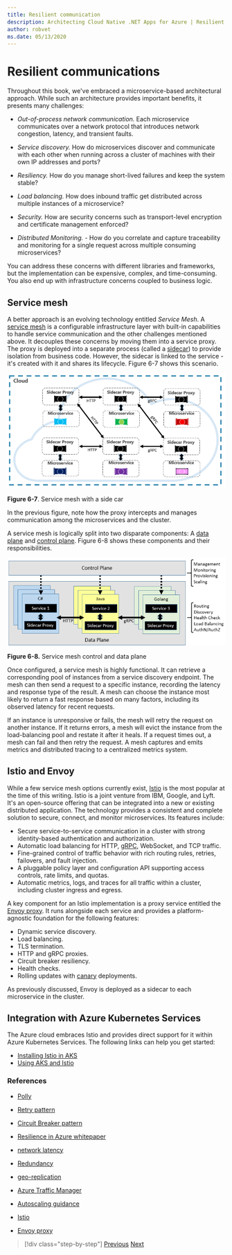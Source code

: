 ```yaml
---
title: Resilient communication
description: Architecting Cloud Native .NET Apps for Azure | Resilient Communication
author: robvet
ms.date: 05/13/2020
---
```


# Resilient communications

Throughout this book, we've embraced a microservice-based architectural approach. While such an architecture provides important benefits, it presents many challenges:

- *Out-of-process network communication.* Each microservice communicates over a network protocol that introduces network congestion, latency, and transient faults.

- *Service discovery.* How do microservices discover and communicate with each other when running across a cluster of machines with their own IP addresses and ports?

- *Resiliency.* How do you manage short-lived failures and keep the system stable?

- *Load balancing.* How does inbound traffic get distributed across multiple instances of a microservice?

- *Security.* How are security concerns such as transport-level encryption and certificate management enforced?

- *Distributed Monitoring.* - How do you correlate and capture traceability and monitoring for a single request across multiple consuming microservices?

You can address these concerns with different libraries and frameworks, but the implementation can be expensive, complex, and time-consuming. You also end up with infrastructure concerns coupled to business logic.

## Service mesh

A better approach is an evolving technology entitled *Service Mesh*. A [service mesh](https://www.nginx.com/blog/what-is-a-service-mesh/) is a configurable infrastructure layer with built-in capabilities to handle service communication and the other challenges mentioned above. It decouples these concerns by moving them into a service proxy. The proxy is deployed into a separate process (called a [sidecar](https://docs.microsoft.com/azure/architecture/patterns/sidecar)) to provide isolation from business code. However, the sidecar is linked to the service - it's created with it and shares its lifecycle. Figure 6-7 shows this scenario.

![Service mesh with a side car](./media/service-mesh-with-side-car.png)

**Figure 6-7**. Service mesh with a side car

In the previous figure, note how the proxy intercepts and manages communication among the microservices and the cluster.

A service mesh is logically split into two disparate components: A [data plane](https://blog.envoyproxy.io/service-mesh-data-plane-vs-control-plane-2774e720f7fc) and [control plane](https://blog.envoyproxy.io/service-mesh-data-plane-vs-control-plane-2774e720f7fc). Figure 6-8 shows these components and their responsibilities.

![Service mesh control and data plane](./media/istio-control-and-data-plane.png)

**Figure 6-8.** Service mesh control and data plane

Once configured, a service mesh is highly functional. It can retrieve a corresponding pool of instances from a service discovery endpoint. The mesh can then send a request to a specific instance, recording the latency and response type of the result. A mesh can choose the instance most likely to return a fast response based on many factors, including its observed latency for recent requests.

If an instance is unresponsive or fails, the mesh will retry the request on another instance. If it returns errors, a mesh will evict the instance from the load-balancing pool and restate it after it heals. If a request times out, a mesh can fail and then retry the request. A mesh captures and emits metrics and distributed tracing to a centralized metrics system.

## Istio and Envoy

While a few service mesh options currently exist, [Istio](https://istio.io/docs/concepts/what-is-istio/) is the most popular at the time of this writing. Istio is a joint venture from IBM, Google, and Lyft. It's an open-source offering that can be integrated into a new or existing distributed application. The technology provides a consistent and complete solution to secure, connect, and monitor microservices. Its features include:

- Secure service-to-service communication in a cluster with strong identity-based authentication and authorization.
- Automatic load balancing for HTTP, [gRPC](https://grpc.io/), WebSocket, and TCP traffic.
- Fine-grained control of traffic behavior with rich routing rules, retries, failovers, and fault injection.
- A pluggable policy layer and configuration API supporting access controls, rate limits, and quotas.
- Automatic metrics, logs, and traces for all traffic within a cluster, including cluster ingress and egress.

A key component for an Istio implementation is a proxy service entitled the [Envoy proxy](https://www.envoyproxy.io/docs/envoy/latest/intro/what_is_envoy). It runs alongside each service and provides a platform-agnostic foundation for the following features:

- Dynamic service discovery.
- Load balancing.
- TLS termination.
- HTTP and gRPC proxies.
- Circuit breaker resiliency.
- Health checks.
- Rolling updates with [canary](https://martinfowler.com/bliki/CanaryRelease.html) deployments.

As previously discussed, Envoy is deployed as a sidecar to each microservice in the cluster.

## Integration with Azure Kubernetes Services

The Azure cloud embraces Istio and provides direct support for it within Azure Kubernetes Services. The following links can help you get started:

- [Installing Istio in AKS](https://docs.microsoft.com/azure/aks/istio-install)
- [Using AKS and Istio](https://docs.microsoft.com/azure/aks/istio-scenario-routing)

### References

- [Polly](http://www.thepollyproject.org/)

- [Retry pattern](https://docs.microsoft.com/azure/architecture/patterns/retry)

- [Circuit Breaker pattern](https://docs.microsoft.com/azure/architecture/patterns/circuit-breaker)

- [Resilience in Azure whitepaper](https://azure.microsoft.com/mediahandler/files/resourcefiles/resilience-in-azure-whitepaper/Resilience%20in%20Azure.pdf)

- [network latency](https://www.techopedia.com/definition/8553/network-latency)

- [Redundancy](https://docs.microsoft.com/azure/architecture/guide/design-principles/redundancy)

- [geo-replication](https://docs.microsoft.com/azure/sql-database/sql-database-active-geo-replication)

- [Azure Traffic Manager](https://docs.microsoft.com/azure/traffic-manager/traffic-manager-overview)

- [Autoscaling guidance](https://docs.microsoft.com/azure/architecture/best-practices/auto-scaling)

- [Istio](https://istio.io/docs/concepts/what-is-istio/)

- [Envoy proxy](https://www.envoyproxy.io/docs/envoy/latest/intro/what_is_envoy)

>[!div class="step-by-step"]
>[Previous](infrastructure-resiliency-azure.md)
>[Next](monitoring-health.md)
